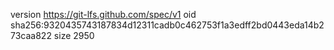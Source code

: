 version https://git-lfs.github.com/spec/v1
oid sha256:9320435743187834d12311cadb0c462753f1a3edff2bd0443eda14b273caa822
size 2950
